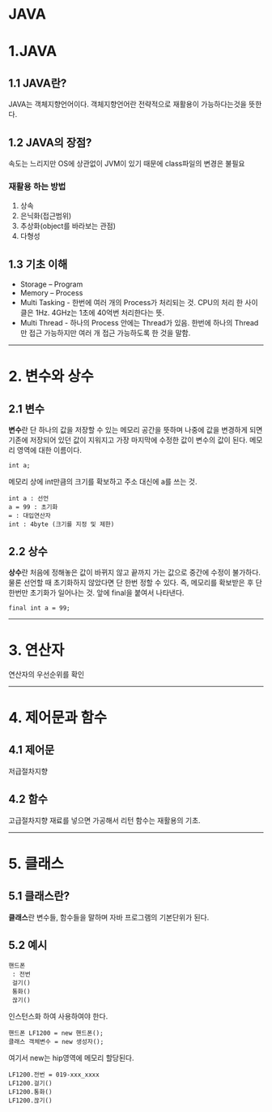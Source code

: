JAVA
======
# 1.JAVA
## 1.1 JAVA란?

JAVA는 객체지향언어이다. 객체지향언어란 전략적으로 재활용이 가능하다는것을 뜻한다.

## 1.2 JAVA의 장점?

속도는 느리지만 OS에 상관없이 JVM이 있기 때문에 class파일의 변경은 불필요

### 재활용 하는 방법
1. 상속
2. 은닉화(접근범위)
3. 추상화(object를 바라보는 관점)
4. 다형성

## 1.3 기초 이해
* Storage – Program
* Memory – Process
* Multi Tasking - 한번에 여러 개의 Process가 처리되는 것.
CPU의 처리 한 사이클은 1Hz.
4GHz는 1초에 40억번 처리한다는 뜻.
* Multi Thread - 하나의 Process 안에는 Thread가 있음.
한번에 하나의 Thread만 접근 가능하지만 여러 개 접근 가능하도록 한 것을 말함.

<hr/>

# 2. 변수와 상수
## 2.1 변수

**변수**란 단 하나의 값을 저장할 수 있는 메모리 공간을 뜻하며 나중에 값을 변경하게 되면 기존에 저장되어 있던 값이 지워지고 가장 마지막에 수정한 값이 변수의 값이 된다. 메모리 영역에 대한 이름이다.

```
int a;
```

메모리 상에 int만큼의 크기를 확보하고 주소 대신에 a를 쓰는 것.

```
int a : 선언  
a = 99 : 초기화   
= : 대입연산자    
int : 4byte (크기를 지정 및 제한)
```

## 2.2 상수
**상수**란 처음에 정해놓은 값이 바뀌지 않고 끝까지 가는 값으로 중간에 수정이 불가하다. 물론 선언할 때 초기화하지 않았다면 단 한번 정할 수 있다. 즉, 메모리를 확보받은 후 단 한번만 초기화가 일어나는 것.
앞에 final을 붙여서 나타낸다.
```
final int a = 99;
```

<hr/>

# 3. 연산자


연산자의 우선순위를 확인

<hr/>

# 4. 제어문과 함수

## 4.1 제어문 
저급절차지향

## 4.2 함수 
고급절차지향
재료를 넣으면 가공해서 리턴
함수는 재활용의 기초.

<hr/>

# 5. 클래스

## 5.1 클래스란?
**클래스**란 변수들, 함수들을 말하며
자바 프로그램의 기본단위가 된다.

## 5.2 예시
```
핸드폰     
 : 전번    
 걸기()    
 통화()    
 끊기()    
```

인스턴스화 하여 사용하여야 한다.

```
핸드폰 LF1200 = new 핸드폰();  
클래스 객체변수 = new 생성자();
```

여기서 new는 hip영역에 메모리 할당된다.

```
LF1200.전번 = 019-xxx_xxxx 
LF1200.걸기()   
LF1200.통화()   
LF1200.끊기()   
```
